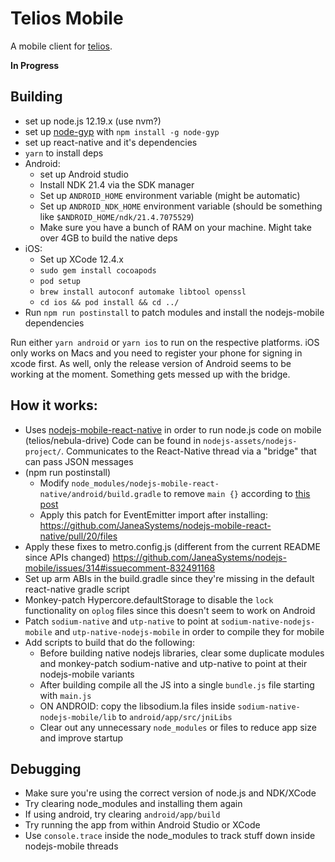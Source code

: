 # Telios Mobile

A mobile client for [telios](https://telios.io).

**In Progress**

## Building

- set up node.js 12.19.x (use nvm?)
- set up [node-gyp](https://www.npmjs.com/package/node-gyp) with `npm install -g node-gyp`
- set up react-native and it's dependencies
- `yarn` to install deps
- Android:
	- set up Android studio
	- Install NDK 21.4 via the SDK manager
	- Set up `ANDROID_HOME` environment variable (might be automatic)
	- Set up `ANDROID_NDK_HOME` environment variable (should be something like `$ANDROID_HOME/ndk/21.4.7075529`)
	- Make sure you have a bunch of RAM on your machine. Might take over 4GB to build the native deps
- iOS:
	- Set up XCode 12.4.x
	- `sudo gem install cocoapods`
	- `pod setup`
	- `brew install autoconf automake libtool openssl`
	- `cd ios && pod install && cd ../`
- Run `npm run postinstall` to patch modules and install the nodejs-mobile dependencies

Run either `yarn android` or `yarn ios` to run on the respective platforms. iOS only works on Macs and you need to register your phone for signing in xcode first. As well, only the release version of Android seems to be working at the moment. Something gets messed up with the bridge.

## How it works:

- Uses [nodejs-mobile-react-native](https://github.com/nodejs-mobile/nodejs-mobile-react-native) in order to run node.js code on mobile (telios/nebula-drive) Code can be found in `nodejs-assets/nodejs-project/`. Communicates to the React-Native thread via a "bridge" that can pass JSON messages
- (npm run postinstall)
	- Modify `node_modules/nodejs-mobile-react-native/android/build.gradle` to remove `main {}` according to [this post](https://github.com/JaneaSystems/nodejs-mobile/issues/317#issuecomment-852033823)
  - Apply this patch for EventEmitter import after installing: https://github.com/JaneaSystems/nodejs-mobile-react-native/pull/20/files
- Apply these fixes to metro.config.js (different from the current README since APIs changed) https://github.com/JaneaSystems/nodejs-mobile/issues/314#issuecomment-832491168
- Set up arm ABIs in the build.gradle since they're missing in the default react-native gradle script
- Monkey-patch Hypercore.defaultStorage to disable the `lock` functionality on `oplog` files since this doesn't seem to work on Android
- Patch `sodium-native` and `utp-native` to point at `sodium-native-nodejs-mobile` and `utp-native-nodejs-mobile` in order to compile they for mobile
- Add scripts to build that do the following:
	- Before building native nodejs libraries, clear some duplicate modules and monkey-patch sodium-native and utp-native to point at their nodejs-mobile variants
	- After building compile all the JS into a single `bundle.js` file starting with `main.js`
	- ON ANDROID: copy the libsodium.la files inside `sodium-native-nodejs-mobile/lib` to `android/app/src/jniLibs`
	- Clear out any unnecessary `node_modules` or files to reduce app size and improve startup

## Debugging

- Make sure you're using the correct version of node.js and NDK/XCode
- Try clearing node_modules and installing them again
- If using android, try clearing `android/app/build`
- Try running the app from within Android Studio or XCode
- Use `console.trace` inside the node_modules to track stuff down inside nodejs-mobile threads
